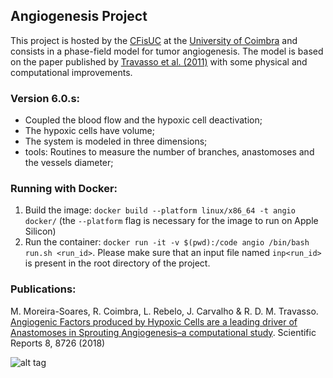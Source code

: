 ## Angiogenesis Project
This project is hosted by the [CFisUC](http://cfisuc.fis.uc.pt/) at the [University of Coimbra](www.uc.pt) 
and consists in a phase-field model for tumor angiogenesis. The model is based on the paper published by
[Travasso et al. (2011)](http://journals.plos.org/plosone/article?id=10.1371/journal.pone.0019989) with some physical and computational improvements.

### Version 6.0.s:
- Coupled the blood flow and the hypoxic cell deactivation;
- The hypoxic cells have volume;
- The system is modeled in three dimensions;
- tools: Routines to measure the number of branches, anastomoses and the vessels diameter;

### Running with Docker:

1. Build the image:
```docker build --platform linux/x86_64 -t angio docker/``` (the ```--platform``` flag is necessary for the image to run on Apple Silicon)
2. Run the container:
```docker run -it -v $(pwd):/code angio /bin/bash run.sh <run_id>```. Please make sure that an input file named ```inp<run_id>``` is present in the root directory of the project.

### Publications:
M. Moreira-Soares, R. Coimbra, L. Rebelo, J. Carvalho & R. D. M. Travasso. [Angiogenic Factors produced by Hypoxic Cells are a leading driver of Anastomoses in Sprouting Angiogenesis–a computational study](https://www.nature.com/articles/s41598-018-27034-8). Scientific Reports 8, 8726 (2018)


![alt tag](https://moreirasm.files.wordpress.com/2018/06/300ms.gif?w=364&h=335)
